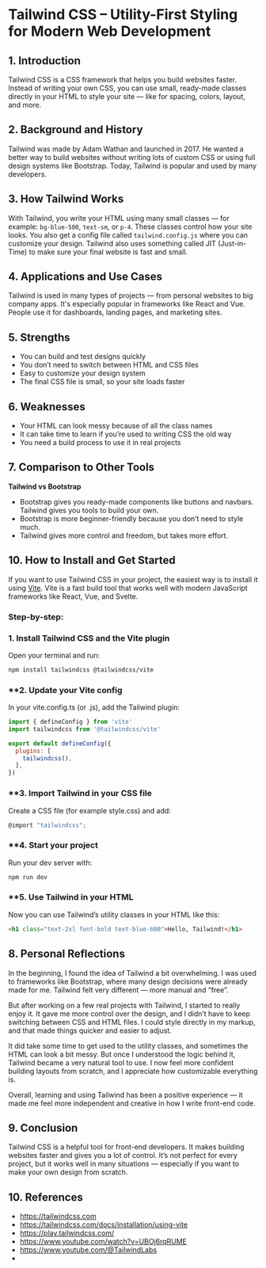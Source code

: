 # Tailwind CSS – Utility-First Styling for Modern Web Development

## 1. Introduction
Tailwind CSS is a CSS framework that helps you build websites faster. Instead of writing your own CSS, you can use small, ready-made classes directly in your HTML to style your site — like for spacing, colors, layout, and more.

## 2. Background and History
Tailwind was made by Adam Wathan and launched in 2017. He wanted a better way to build websites without writing lots of custom CSS or using full design systems like Bootstrap. Today, Tailwind is popular and used by many developers.

## 3. How Tailwind Works
With Tailwind, you write your HTML using many small classes — for example: `bg-blue-500`, `text-sm`, or `p-4`. These classes control how your site looks. You also get a config file called `tailwind.config.js` where you can customize your design. Tailwind also uses something called JIT (Just-in-Time) to make sure your final website is fast and small.

## 4. Applications and Use Cases
Tailwind is used in many types of projects — from personal websites to big company apps. It's especially popular in frameworks like React and Vue. People use it for dashboards, landing pages, and marketing sites.

## 5. Strengths
- You can build and test designs quickly
- You don’t need to switch between HTML and CSS files
- Easy to customize your design system
- The final CSS file is small, so your site loads faster

## 6. Weaknesses
- Your HTML can look messy because of all the class names
- It can take time to learn if you’re used to writing CSS the old way
- You need a build process to use it in real projects

## 7. Comparison to Other Tools

**Tailwind vs Bootstrap**
- Bootstrap gives you ready-made components like buttons and navbars. Tailwind gives you tools to build your own.
- Bootstrap is more beginner-friendly because you don’t need to style much.
- Tailwind gives more control and freedom, but takes more effort.
  

## 10. How to Install and Get Started

If you want to use Tailwind CSS in your project, the easiest way is to install it using [Vite](https://vitejs.dev/). Vite is a fast build tool that works well with modern JavaScript frameworks like React, Vue, and Svelte.

### Step-by-step:

### **1. Install Tailwind CSS and the Vite plugin**

Open your terminal and run:

```bash
npm install tailwindcss @tailwindcss/vite
```

### **2. Update your Vite config
In your vite.config.ts (or .js), add the Tailwind plugin:

```javascript
import { defineConfig } from 'vite'
import tailwindcss from '@tailwindcss/vite'

export default defineConfig({
  plugins: [
    tailwindcss(),
  ],
})
```

### **3. Import Tailwind in your CSS file

Create a CSS file (for example style.css) and add:
```javascript
@import "tailwindcss";
```

### **4. Start your project

Run your dev server with:

```bash
npm run dev
```

### **5. Use Tailwind in your HTML

Now you can use Tailwind’s utility classes in your HTML like this:
```html
<h1 class="text-2xl font-bold text-blue-600">Hello, Tailwind!</h1>
```

## 8. Personal Reflections
In the beginning, I found the idea of Tailwind a bit overwhelming. I was used to frameworks like Bootstrap, where many design decisions were already made for me. Tailwind felt very different — more manual and “free”.

But after working on a few real projects with Tailwind, I started to really enjoy it. It gave me more control over the design, and I didn’t have to keep switching between CSS and HTML files. I could style directly in my markup, and that made things quicker and easier to adjust.

It did take some time to get used to the utility classes, and sometimes the HTML can look a bit messy. But once I understood the logic behind it, Tailwind became a very natural tool to use. I now feel more confident building layouts from scratch, and I appreciate how customizable everything is.

Overall, learning and using Tailwind has been a positive experience — it made me feel more independent and creative in how I write front-end code.

## 9. Conclusion
Tailwind CSS is a helpful tool for front-end developers. It makes building websites faster and gives you a lot of control. It’s not perfect for every project, but it works well in many situations — especially if you want to make your own design from scratch.

## 10. References
 - https://tailwindcss.com
 - https://tailwindcss.com/docs/installation/using-vite
 - https://play.tailwindcss.com/
 - https://www.youtube.com/watch?v=UBOj6rqRUME
 - https://www.youtube.com/@TailwindLabs
 - 